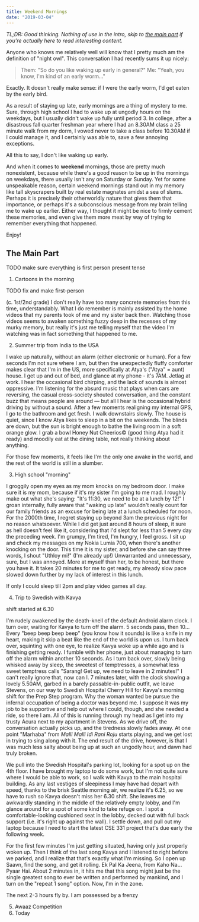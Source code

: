 ```yaml
---
title: Weekend Mornings
date: "2019-03-04"
---
```


_TL;DR: Good thinking. Nothing of use in the intro, skip to [the main part](#the-main-part) if you're actually here to read interesting content._

Anyone who knows me relatively well will know that I pretty much am the definition of "night owl". This conversation I had recently sums it up nicely:

> Them: "So do you like waking up early in general?"
> Me: "Yeah, you know, I'm kind of an early worm..."

Exactly. It doesn't really make sense: if I were the early worm, I'd get eaten by the early bird.

As a result of staying up late, early mornings are a thing of mystery to me. Sure, through high school I had to wake up at ungodly hours on the weekdays, but I usually didn't wake up fully until period 3. In college, after a disastrous fall quarter freshman year where I had an 8.30AM class a 25 minute walk from my dorm, I vowed never to take a class before 10.30AM if I could manage it, and I certainly was able to, save a few annoying exceptions.

All this to say, I don't like waking up early.

And when it comes to **weekend** mornings, those are pretty much nonexistent, because while there's a good reason to be up in the mornings on weekdays, there usually isn't any on Saturday or Sunday. Yet for some unspeakable reason, certain weekend mornings stand out in my memory like tall skyscrapers built by real estate magnates amidst a sea of slums. Perhaps it is precisely their otherworldly nature that gives them that importance, or perhaps it's a subconscious message from my brain telling me to wake up earlier. Either way, I thought it might be nice to firmly cement these memories, and even give them more meat by way of trying to remember everything that happened.

Enjoy!

## The Main Part

TODO make sure everything is first person present tense

1. Cartoons in the morning

TODO fix and make first-person

(c. 1st/2nd grade) I don't really have too many concrete memories from this time, understandably. What I do remember is mainly assisted by the home videos that my parents took of me and my sister back then. Watching those videos seems to awaken something fuzzy deep in the recesses of my murky memory, but really it's just me telling myself that the video I'm watching was in fact something that happened to me.

2. Summer trip from India to the USA

I wake up naturally, without an alarm (either electronic or human). For a few seconds I'm not sure where I am, but then the unexpectedly fluffy comforter makes clear that I'm in the US, more specifically at Atya's ("Atya" = aunt) house. I get up and out of bed, and glance at my phone - it's 7AM. Jetlag at work. I hear the occasional bird chirping, and the lack of sounds is almost oppressive. I'm listening for the absurd music that plays when cars are reversing, the casual cross-society shouted conversation, and the constant buzz that means people are around &mdash; but all I hear is the occasional hybrid driving by without a sound. After a few moments realigning my internal GPS, I go to the bathroom and get fresh. I walk downstairs slowly. The house is quiet, since I know Atya likes to sleep in a bit on the weekends. The blinds are down, but the sun is bright enough to bathe the living room in a soft orange glow. I grab a bowl Honey Nut Cheerios© (good thing Atya had it ready) and moodily eat at the dining table, not really thinking about anything.

For those few moments, it feels like I'm the only one awake in the world, and the rest of the world is still in a slumber.

3. High school "morning"

I groggily open my eyes as my mom knocks on my bedroom door. I make sure it is my mom, because if it's my sister I'm going to me mad. I roughly make out what she's saying: "It's 11:30, we need to be at a lunch by 12!" I groan internally, fully aware that "waking up late" wouldn't really count for our family friends as an excuse for being late at a lunch scheduled for noon. For the 2000th time, I regret staying up beyond 3am the previous night for no reason whatsoever. While I did get just around 8 hours of sleep, it sure as hell doesn't feel like it, considering that I'd slept for less than 5 every day the preceding week. I'm grumpy, I'm tired, I'm hungry, I feel gross. I sit up and check my messages on my Nokia Lumia 700, when there's another knocking on the door. This time it is my sister, and before she can say three words, I shout "Uthloy mi!" (I'm already up!) Unwarranted and unnecessary, sure, but I was annoyed. More at myself than her, to be honest, but there you have it. It takes 20 minutes for me to get ready, my already slow pace slowed down further by my lack of interest in this lunch.

If only I could sleep till 2pm and play video games all day.

4. Trip to Swedish with Kavya

shift started at 6.30

I'm rudely awakened by the death-knell of the default Android alarm clock. I turn over, waiting for Kavya to turn off the alarm. 5 seconds pass, then 10... Every "beep beep beep beep" (you know how it sounds) is like a knife in my heart, making it skip a beat like the end of the world is upon us. I turn back over, squinting with one eye, to realize Kavya woke up a while ago and is finishing getting ready. I fumble with her phone, just about managing to turn off the alarm within another 10 seconds. As I turn back over, slowly being whisked away by sleep, the sweetest of temptresses, a somewhat less sweet temptress calls "Sarang! Get up, we need to leave in 2 minutes!" I can't really ignore that, now can I. 7 minutes later, with the clock showing a lovely 5.50AM, garbed in a barely passable-in-public outfit, we leave Stevens, on our way to Swedish Hospital Cherry Hill for Kavya's morning shift for the Prep Step program. Why the woman wanted be pursue the infernal occupation of being a doctor was beyond me. I suppose it was my job to be supportive and help out where I could, though, and she needed a ride, so there I am. All of this is running through my head as I get into my trusty Acura next to my apartment in Stevens. As we drive off, the conversation actually picks up, and the tiredness slowly fades away. At one point "Marhaba" from _Malli Malli Idi Rani Roju_ starts playing, and we get lost in trying to sing along with it. The end result of the drive, however, is that I was much less salty about being up at such an ungodly hour, and dawn had truly broken.

We pull into the Swedish Hospital's parking lot, looking for a spot up on the 4th floor. I have brought my laptop to do some work, but I'm not quite sure where I would be able to work, so I walk with Kavya to the main hospital building. As any last vestiges of sleepiness I may have had depart with speed, thanks to the brisk Seattle morning air, we realize it's 6.25, so we have to rush so Kavya doesn't miss her 6.30 shift. She leaves me awkwardly standing in the middle of the relatively empty lobby, and I'm glance around for a spot of some kind to take refuge on. I spot a comfortable-looking cushioned seat in the lobby, decked out with full back support (i.e. it's right up against the wall). I settle down, and pull out my laptop because I need to start the latest CSE 331 project that's due early the following week.

For the first few minutes I'm just getting situated, having only just properly woken up. Then I think of the last song Kavya and I listened to right before we parked, and I realize that that's exactly what I'm missing. So I open up Saavn, find the song, and get it rolling. Ek Pal Ka Jeena, from Kaho Na... Pyaar Hai. About 2 minutes in, it hits me that this song might just be the single greatest song to ever be written and performed by mankind, and I turn on the "repeat 1 song" option. Now, I'm in the zone.

The next 2-3 hours fly by. I am possessed by a frenzy

5. Awaaz Competition
6. Today
